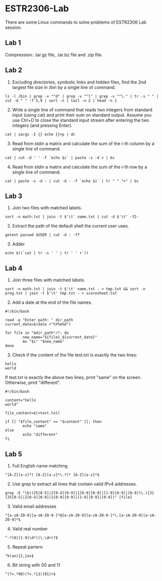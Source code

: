 # ESTR2306-Lab
There are some Linux commands to solve problems of ESTR2306 Lab session.

## Lab 1
Compression: .tar.gz file, .tar.bz file and .zip file.
## Lab 2
1. Excluding directories, symbolic links and hidden files, find the 2nd largest file size in /bin by a single line of command.
```
ls -l /bin | grep -v "^d" | grep -v "^l" | grep -v "^\." | tr -s " " | cut -d " " -f 5,9 | sort -n | tail -n 2 | head -n 1
```
2. Write a single line of command that reads two integers from standard input (using cat) and print their sum on standard output. Assume you use Ctrl+D to close the standard input stream after entering the two integers (and pressing Enter).
```
cat | xargs -I {} echo {}+p | dc
```
3. Read from stdin a matrix and calculate the sum of the i-th column by a single line of command.
```
cat | cut -d ' ' -f `echo $i` | paste -s -d + | bc
```
4. Read from stdin a matrix and calculate the sum of the i-th row by a single line of command.
```
cat | paste -s -d - | cut -d - -f `echo $i` | tr " " "+" | bc
```
## Lab 3
1. Join two files with matched labels.
```
sort -n math.txt | join -t $'\t' name.txt | cut -d $'\t' -f2-
```
2. Extract the path of the default shell the current user uses.
```
getent passwd $USER | cut -d : -f7
```
3. Adder
```
echo $((`cat | tr -s ' ' | tr ' ' +`))
```
## Lab 4
1. Join three files with matched labels.
```
sort -n math.txt | join -t $'\t' name.txt - > tmp.txt && sort -n prog.txt | join -t $'\t' tmp.txt - > scoresheet.txt
```
2. Add a date at the end of the file names.
```
#!/bin/bash

read -p "Enter path: " dir_path
current_date=$(date +"%Y%m%d")

for file in "$dir_path"/*; do
        new_name="${file}_${current_date}"
        mv "$i" "$new_name"
done
```
3. Check if the content of the file test.txt is exactly the two lines:
```
hello
world
```
If test.txt is exactly the above two lines, print "same" on the screen. Otherwise, print "different".
```
#!/bin/bash

content="hello
world"

file_content=$(<test.txt)

if [[ "$file_content" == "$content" ]]; then
        echo "same"
else
        echo "different"
fi
```
## Lab 5
1. Full English name matching
```
^[A-Z][a-z]*( [A-Z][a-z]*\.?)* [A-Z][a-z]*$
```
2. Use grep to extract all lines that contain valid IPv4 addresses.
```
grep -E "\b((25[0-5]|2[0-4][0-9]|1[0-9][0-9]|[1-9][0-9]|[0-9])\.){3}(25[0-5]|2[0-4][0-9]|1[0-9][0-9]|[1-9][0-9]|[0-9])" [file]
```
3. Valid email addresses
```
^[a-zA-Z0-9][a-zA-Z0-9-]*@[a-zA-Z0-9][a-zA-Z0-9-]*\.[a-zA-Z0-9][a-zA-Z0-9]*$
```
4. Valid real number
```
^-?(0|[1-9]\d*)(\.\d+)?$
```
5. Repeat partern
```
^b(an){2,}as$
```
6. Bit string with 00 and 11
```
^(?=.*00)(?=.*11)[01]+$
```
